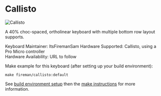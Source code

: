 Callisto
======

![Callisto](https://imgur.com/a/qGSyZZb)

A 40% choc-spaced, ortholinear keyboard with multiple bottom row layout supports.

Keyboard Maintainer: ItsFiremanSam 
Hardware Supported: Callisto, using a Pro Micro controller  
Hardware Availability: URL to follow

Make example for this keyboard (after setting up your build environment):

    make fireman/callisto:default

See [build environment setup](https://docs.qmk.fm/#/getting_started_build_tools) then the [make instructions](https://docs.qmk.fm/#/getting_started_make_guide) for more information.
